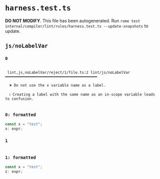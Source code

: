# `harness.test.ts`

**DO NOT MODIFY**. This file has been autogenerated. Run `rome test internal/compiler/lint/rules/harness.test.ts --update-snapshots` to update.

## `js/noLabelVar`

### `0`

```

 lint,js,noLabelVar/reject/1/file.ts:2 lint/js/noLabelVar ━━━━━━━━━━━━━━━━━━━━━━━━━━━━━━━━━━━━━━━━━━

  ✖ Do not use the x variable name as a label.

  ℹ Creating a label with the same name as an in-scope variable leads to confusion.


```

### `0: formatted`

```ts
const x = "test";
x: expr;

```

### `1`

```

```

### `1: formatted`

```ts
const x = "test";
z: expr;

```
